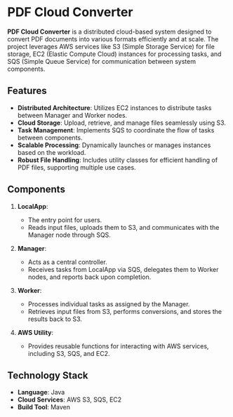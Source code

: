 # **PDF Cloud Converter**  

**PDF Cloud Converter** is a distributed cloud-based system designed to convert PDF documents into various formats efficiently and at scale. The project leverages AWS services like S3 (Simple Storage Service) for file storage, EC2 (Elastic Compute Cloud) instances for processing tasks, and SQS (Simple Queue Service) for communication between system components.  

## **Features**
- **Distributed Architecture**: Utilizes EC2 instances to distribute tasks between Manager and Worker nodes.  
- **Cloud Storage**: Upload, retrieve, and manage files seamlessly using S3.  
- **Task Management**: Implements SQS to coordinate the flow of tasks between components.  
- **Scalable Processing**: Dynamically launches or manages instances based on the workload.  
- **Robust File Handling**: Includes utility classes for efficient handling of PDF files, supporting multiple use cases.

## **Components**
1. **LocalApp**:  
   - The entry point for users.  
   - Reads input files, uploads them to S3, and communicates with the Manager node through SQS.  

2. **Manager**:  
   - Acts as a central controller.  
   - Receives tasks from LocalApp via SQS, delegates them to Worker nodes, and reports back upon completion.  

3. **Worker**:  
   - Processes individual tasks as assigned by the Manager.  
   - Retrieves input files from S3, performs conversions, and stores the results back to S3.  

4. **AWS Utility**:  
   - Provides reusable functions for interacting with AWS services, including S3, SQS, and EC2.

## **Technology Stack**
- **Language**: Java  
- **Cloud Services**: AWS S3, SQS, EC2  
- **Build Tool**: Maven  

